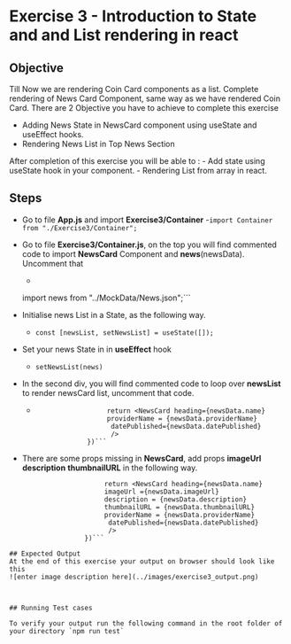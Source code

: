 # Exercise 3 -  Introduction to State and and List rendering in react
## Objective 
Till Now we are rendering Coin Card components as a list. 
Complete rendering of News Card Component, same way as we have rendered Coin Card.
There are 2 Objective you have to achieve to complete this exercise

 - Adding News State in NewsCard component using useState and useEffect hooks.
 - Rendering News List in Top News Section

After completion of this exercise you will be able to :
	 - Add state using useState hook in your component.
	 - Rendering List from array in react.

## Steps

 - Go to file **App.js** and import **Exercise3/Container**
    -`import Container from "./Exercise3/Container";` 

 - Go to file **Exercise3/Container.js**, on the top you will find commented code to import **NewsCard** Component and **news**(newsData). Uncomment that
	 - ```import NewsCard from "./NewsCard";
     import news from "../MockData/News.json";```

 - Initialise news List in a State, as the following way.
     - `const [newsList, setNewsList] = useState([]);`
 - Set your news State in in **useEffect** hook
	 - `setNewsList(news)`
 - In the second div, you will find commented code to loop over **newsList** to render newsCard list, uncomment that code.
     - ```newsList.map((newsData)=>{
                         return <NewsCard heading={newsData.name} 
                         providerName = {newsData.providerName}
                          datePublished={newsData.datePublished} 
                          />
                    })```
 - There are some props missing in **NewsCard**, add props **imageUrl** **description** **thumbnailURL** in the following way.
 ```newsList.map((newsData)=>{
                         return <NewsCard heading={newsData.name} 
                         imageUrl ={newsData.imageUrl}
                         description = {newsData.description}
                         thumbnailURL = {newsData.thumbnailURL}
                         providerName = {newsData.providerName}
                          datePublished={newsData.datePublished} 
                          />
                    })```

## Expected Output
At the end of this exercise your output on browser should look like this 
![enter image description here](../images/exercise3_output.png)
   


## Running Test cases

To verify your output run the following command in the root folder of your directory `npm run test`
